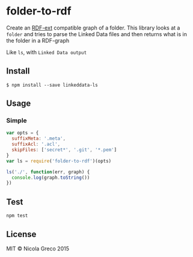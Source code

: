 # folder-to-rdf

Create an [RDF-ext](https://rdf-ext/rdf-ext) compatible graph of a folder. This library looks at a `folder` and tries to parse the Linked Data files and then returns what is in the folder in a RDF-graph

Like `ls`, with `Linked Data output`

## Install

```
$ npm install --save linkeddata-ls
```

## Usage

### Simple

```javascript
var opts = {
  suffixMeta: '.meta',
  suffixAcl: '.acl',
  skipFiles: ['secret*', '.git', '*.pem']
}
var ls = require('folder-to-rdf')(opts)

ls('./', function(err, graph) {
  console.log(graph.toString())
})

```

## Test

```
npm test
```

## License

MIT &copy; Nicola Greco 2015